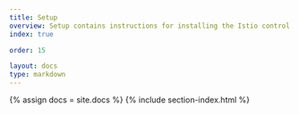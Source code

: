 ```yaml
---
title: Setup
overview: Setup contains instructions for installing the Istio control plane in various environments (e.g., Kubernetes, Consul, etc.), as well as instructions for installing the sidecar in the application deployment.
index: true

order: 15

layout: docs
type: markdown
---
```


{% assign docs = site.docs %}
{% include section-index.html %}
